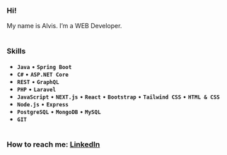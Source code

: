 ### Hi!
My name is Alvis. I’m a WEB Developer.
#
### Skills
- **`Java`** • **`Spring Boot`**
- **`C#`** • **`ASP.NET Core`**
- **`REST`** • **`GraphQL`**
- **`PHP`** • **`Laravel`**
- **`JavaScript`** • **`NEXT.js`** • **`React`** • **`Bootstrap`** • **`Tailwind CSS`** • **`HTML & CSS`**
- **`Node.js`** • **`Express`**
- **`PostgreSQL`** • **`MongoDB`** • **`MySQL`**
- **`GIT`**
#
<!--  
- Laravel
- Building REST API
- MySQL
- Node.js
- JavaScript
- HTML & CSS 
- Vue.js
- React
- TypeScript
- GIT
-->
### How to reach me: [LinkedIn]


[codelex]: https://codelex.io
[linkedin]: https://www.linkedin.com/in/alvis-balodis/
[php]:https://www.php.net

<!--
### Hi there 👋
-->
<!--
**AlvisBalodis/AlvisBalodis** is a ✨ _special_ ✨ repository because its `README.md` (this file) appears on your GitHub profile.

Here are some ideas to get you started:

- 🔭 I’m currently working on ...
- 🌱 I’m currently learning ...
- 👯 I’m looking to collaborate on ...
- 🤔 I’m looking for help with ...
- 💬 Ask me about ...
- 📫 How to reach me: ...
- 😄 Pronouns: ...
- ⚡ Fun fact: ...
-->
<!--
• building [codelex.io][website]  
• learning [php][next], [typescript][typescript]  
• loving [react][react], [firebase][firebase], [styled-components][styled], [jamstack][jamstack]  

• [website][website] **|** 
• [linkedin][linkedin]


[codelex]: https://codelex.io
[react]: http://reactjs.org
[firebase]: https://firebase.google.com
[styled]: https://styled-components.com
[typescript]: https://www.typescriptlang.org
[website]: https://bradgarropy.com
[linkedin]: https://linkedin.com/in/AlvisBalodis
[npm]: https://npmjs.com/~bradgarropy
-->
